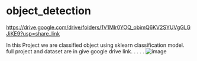 # object_detection

https://drive.google.com/drive/folders/1V1Mlr0YOQ_obimQ6KV2SYUVgGLGJiKE9?usp=share_link

In this Project we are classified object using sklearn classification model.
full project and dataset are in give google drive link.
.
.
.
.
![image](https://user-images.githubusercontent.com/117170702/226528318-92340fee-22ed-4b1b-8d3e-dbfb1a6a44af.png)

